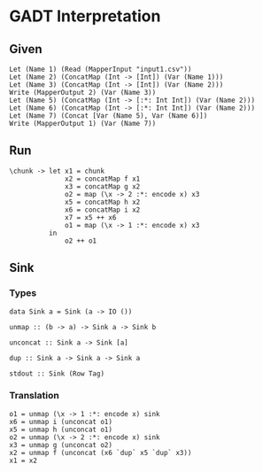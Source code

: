 GADT Interpretation
===================

Given
-----

    Let (Name 1) (Read (MapperInput "input1.csv"))
    Let (Name 2) (ConcatMap (Int -> [Int]) (Var (Name 1)))
    Let (Name 3) (ConcatMap (Int -> [Int]) (Var (Name 2)))
    Write (MapperOutput 2) (Var (Name 3))
    Let (Name 5) (ConcatMap (Int -> [:*: Int Int]) (Var (Name 2)))
    Let (Name 6) (ConcatMap (Int -> [:*: Int Int]) (Var (Name 2)))
    Let (Name 7) (Concat [Var (Name 5), Var (Name 6)])
    Write (MapperOutput 1) (Var (Name 7))

Run
---

    \chunk -> let x1 = chunk
                  x2 = concatMap f x1
                  x3 = concatMap g x2
                  o2 = map (\x -> 2 :*: encode x) x3
                  x5 = concatMap h x2
                  x6 = concatMap i x2
                  x7 = x5 ++ x6
                  o1 = map (\x -> 1 :*: encode x) x3
              in
                  o2 ++ o1

Sink
----

### Types

    data Sink a = Sink (a -> IO ())

    unmap :: (b -> a) -> Sink a -> Sink b

    unconcat :: Sink a -> Sink [a]

    dup :: Sink a -> Sink a -> Sink a

    stdout :: Sink (Row Tag)

### Translation

    o1 = unmap (\x -> 1 :*: encode x) sink
    x6 = unmap i (unconcat o1)
    x5 = unmap h (unconcat o1)
    o2 = unmap (\x -> 2 :*: encode x) sink
    x3 = unmap g (unconcat o2)
    x2 = unmap f (unconcat (x6 `dup` x5 `dup` x3))
    x1 = x2
